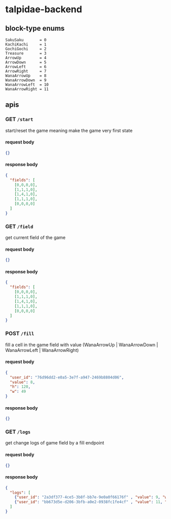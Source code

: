 # talpidae-backend 


## block-type enums

```
SakuSaku       = 0
KachiKachi     = 1
GochiGochi     = 2
Treasure       = 3
ArrowUp        = 4
ArrowDown      = 5
ArrowLeft      = 6
ArrowRight     = 7
WanaArrowUp    = 8
WanaArrowDown  = 9
WanaArrowLeft  = 10
WanaArrowRight = 11
```

## apis

### GET `/start`

start/reset the game meaning make the game very first state

#### request body

```json
{}
```

#### response body

```json
{
  "fields": [
    [0,0,0,0],
    [1,1,1,0],
    [1,4,1,0],
    [1,1,1,0],
    [0,0,0,0]
  ]
}
```

### GET `/field`

get current field of the game

#### request body

```json
{}
```

#### response body

```json
{
  "fields": [
    [0,0,0,0],
    [1,1,1,0],
    [1,4,1,0],
    [1,1,1,0],
    [0,0,0,0]
  ]
}
```

### POST `/fill`

fill a cell in the game field with value (WanaArrowUp | WanaArrowDown | WanaArrowLeft | WanaArrowRight)

#### request body

```json
{
  "user_id": "76d96dd2-e0a5-3e7f-a947-2469b8804d06",
  "value": 8,
  "h": 120,
  "w": 49
}
```

#### response body

```json
{}
```

### GET `/logs`

get change logs of game field by a fill endpoint

#### request body

```json
{}
```

#### response body

```json
{
  "logs": [
    {"user_id": "2a3df377-4ce5-3b8f-bb7e-9e0a0f66176f" , "value": 9, "w": 12, "h": 21},
    {"user_id": "bb673d5e-d206-3bfb-a0e2-0938fc1fe4cf" , "value": 11, "w": 2, "h": 18}
  ]
}
```
